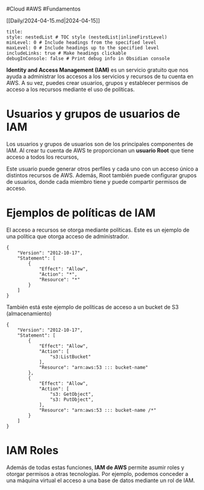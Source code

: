 #Cloud #AWS #Fundamentos

[[Daily/2024-04-15.md|2024-04-15]]

```table-of-contents
title: 
style: nestedList # TOC style (nestedList|inlineFirstLevel)
minLevel: 0 # Include headings from the specified level
maxLevel: 0 # Include headings up to the specified level
includeLinks: true # Make headings clickable
debugInConsole: false # Print debug info in Obsidian console
```
**Identity and Access Management (IAM)** es un servicio gratuito que nos ayuda a administrar los accesos a los servicios y recursos de tu cuenta en AWS. A su vez, puedes crear usuarios, grupos y establecer permisos de acceso a los recursos mediante el uso de políticas.

# **Usuarios y grupos de usuarios de IAM**

Los usuarios y grupos de usuarios son de los principales componentes de IAM. Al crear tu cuenta de AWS te proporcionan un **usuario Root** que tiene acceso a todos los recursos,

Este usuario puede generar otros perfiles y cada uno con un acceso único a distintos recursos de AWS. Además, Root también puede configurar grupos de usuarios, donde cada miembro tiene y puede compartir permisos de acceso.

# **Ejemplos de políticas de IAM**

El acceso a recursos se otorga mediante políticas. Este es un ejemplo de una política que otorga acceso de administrador.

```
{
    "Version": "2012-10-17",
    "Statement": [
        {
            "Effect": "Allow",
            "Action": "*",
            "Resource": "*"
        }
    ]
}
```

También está este ejemplo de políticas de acceso a un bucket de S3 (almacenamiento)

```
{
    "Version": "2012-10-17",
    "Statement": [
        {
            "Effect": "Allow",
            "Action": [
                "s3:ListBucket"
            ],
            "Resource": "arn:aws:53 ::: bucket-name"
        },
        {
            "Effect": "Allow",
            "Action": [
                "s3: GetObject",
                "s3: PutObject",
            ],
            "Resource": "arn:aws:53 ::: bucket-name /*"
        }
    ]
}
```

# **IAM Roles**

Además de todas estas funciones, **IAM de AWS** permite asumir roles y otorgar permisos a otras tecnologías. Por ejemplo, podemos conceder a una máquina virtual el acceso a una base de datos mediante un rol de IAM.
